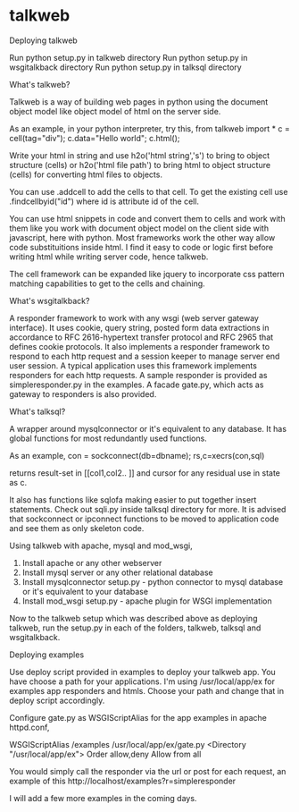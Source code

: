 talkweb 
=======

Deploying talkweb 

Run python setup.py in talkweb directory 
Run python setup.py in wsgitalkback directory
Run python setup.py in talksql directory

What's talkweb?

Talkweb is a way of building web pages in python using the document object model like object model of html on the server side.  

As an example, in your python interpreter, try this,
from talkweb import *
c = cell(tag="div");
c.data="Hello world";
c.html();

Write your html in string and use
h2o('html string','s') to bring to object structure (cells) or 
h2o('html file path') to bring html to object structure (cells) for converting html files to objects.

You can use <anycell>.addcell to add the cells to that cell. To get the existing cell use
<anycell>.findcellbyid("id") where id is attribute id of the cell.

You can use html snippets in code and convert them to cells and work with them like you work with document object model on the client side with javascript, here with python. Most frameworks work the other way allow code substituitions inside html. I find it easy to code or logic first before writing html while writing server code, hence talkweb. 

The cell framework can be expanded like jquery to incorporate css pattern matching capabilities to get to the cells and chaining.

What's wsgitalkback?

A responder framework to work with any wsgi (web server gateway interface). It uses cookie, query string, posted form data extractions in accordance to RFC 2616-hypertext transfer protocol and RFC 2965 that defines cookie protocols. It also implements a responder framework to respond to each http request and a session keeper to manage server end user session. A typical application uses this framework implements responders for each http requests. A sample responder is provided as simpleresponder.py in the examples. A facade gate.py, which acts as gateway to responders is also provided.

What's talksql?

A wrapper around mysqlconnector or it's equivalent to any database. It has global functions for most redundantly used functions.

As an example, 
con = sockconnect(db=dbname);
rs,c=xecrs(con,sql)

returns result-set in [[col1,col2.. ]] and cursor for any residual use in state as c.

It also has functions like sqlofa making easier to put together insert statements. Check out sqli.py inside talksql directory for more. It is advised that sockconnect or ipconnect functions to be moved to application code and see them as only skeleton code.

Using talkweb with apache, mysql and mod_wsgi,
1.  Install apache or any other webserver
2.  Install mysql server or any other relational database
3.  Install mysqlconnector setup.py - python connector to mysql database or it's equivalent to your database
4.  Install mod_wsgi setup.py - apache plugin for WSGI implementation

Now to the talkweb setup which was described above as deploying talkweb, run the setup.py in each of the folders, talkweb, talksql and wsgitalkback.
 
Deploying examples

Use deploy script provided in examples to deploy your talkweb app. You have choose a path for your applications. I'm using /usr/local/app/ex for examples app responders and htmls. Choose your path and change that in deploy script accordingly.

Configure gate.py as WSGIScriptAlias for the app examples in apache httpd.conf,

WSGIScriptAlias /examples /usr/local/app/ex/gate.py
<Directory "/usr/local/app/ex">
Order allow,deny
Allow from all
</Directory>

 You would simply call the responder via the url or post for each request, an example of this
http://localhost/examples?r=simpleresponder

I will add a few more examples in the coming days. 
